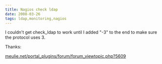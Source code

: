```yaml
---
title: Nagios check ldap
date: 2008-03-26
tags: ldap,monitoring,nagios
---
```

I couldn't get check_ldap to work until I added "-3" to the end to make sure the protocol uses 3.

Thanks:

<a rel="nofollow" href="http://www.meulie.net/portal_plugins/forum/forum_viewtopic.php?5609">meulie.net/portal_plugins/forum/forum_viewtopic.php?5609</a>

